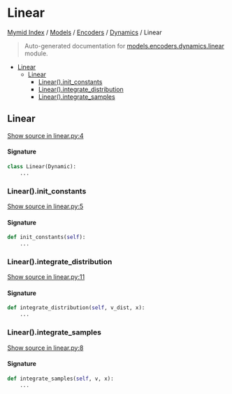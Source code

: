 # Linear

[Mymid Index](../../../README.md#mymid-index) /
[Models](../../index.md#models) /
[Encoders](../index.md#encoders) /
[Dynamics](./index.md#dynamics) /
Linear

> Auto-generated documentation for [models.encoders.dynamics.linear](https://github.com/enricobu96/myMID/blob/main/models/encoders/dynamics/linear.py) module.

- [Linear](#linear)
  - [Linear](#linear-1)
    - [Linear().init_constants](#linear()init_constants)
    - [Linear().integrate_distribution](#linear()integrate_distribution)
    - [Linear().integrate_samples](#linear()integrate_samples)

## Linear

[Show source in linear.py:4](https://github.com/enricobu96/myMID/blob/main/models/encoders/dynamics/linear.py#L4)

#### Signature

```python
class Linear(Dynamic):
    ...
```

### Linear().init_constants

[Show source in linear.py:5](https://github.com/enricobu96/myMID/blob/main/models/encoders/dynamics/linear.py#L5)

#### Signature

```python
def init_constants(self):
    ...
```

### Linear().integrate_distribution

[Show source in linear.py:11](https://github.com/enricobu96/myMID/blob/main/models/encoders/dynamics/linear.py#L11)

#### Signature

```python
def integrate_distribution(self, v_dist, x):
    ...
```

### Linear().integrate_samples

[Show source in linear.py:8](https://github.com/enricobu96/myMID/blob/main/models/encoders/dynamics/linear.py#L8)

#### Signature

```python
def integrate_samples(self, v, x):
    ...
```


